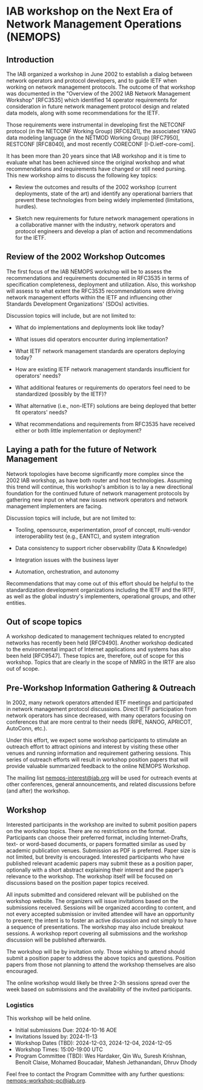 # IAB workshop on the Next Era of Network Management Operations (NEMOPS)

## Introduction

The IAB organized a workshop in June 2002 to establish a dialog between network operators and protocol developers, and to guide IETF when working on network management protocols. The outcome of that workshop was documented in the "Overview of the 2002 IAB Network Management Workshop" [RFC3535] which identified 14 operator requirements for consideration in future network management protocol design and related data models, along with some recommendations for the IETF.

Those requirements were instrumental in developing first the NETCONF protocol (in the NETCONF Working Group) [RFC6241], the associated YANG data modeling language (in the NETMOD Working Group) [RFC7950], RESTCONF [RFC8040], and most recently CORECONF [I-D.ietf-core-comi].

It has been more than 20 years since that IAB workshop and it is time
to evaluate what has been achieved since the original workshop and
what recommendations and requirements have changed or still need pursing. This new workshop aims to discuss the following key topics:

- Review the outcomes and results of the 2002 workshop (current deployments, state of the art) and identify any operational barriers that prevent these technologies from being widely implemented (limitations, hurdles).

- Sketch new requirements for future network management operations in a collaborative manner with the industry, network operators and protocol engineers and develop a plan of action and recommendations for the IETF.

## Review of the 2002 Workshop Outcomes

The first focus of the IAB NEMOPS workshop will be to assess the recommendations and requirements documented in RFC3535 in terms of specification completeness, deployment and utilization. Also, this workshop will assess to what extent the RFC3535 recommendations were driving network management efforts within the IETF and influencing other Standards Development Organizations' (SDOs) activities. 

Discussion topics will include, but are not limited to:

- What do implementations and deployments look like today?

- What issues did operators encounter during implementation?

- What IETF network management standards are operators deploying today?

- How are existing IETF network management standards insufficient for operators' needs?

- What additional features or requirements do operators feel need to be standardized (possibly by the IETF)?

- What alternative (i.e., non-IETF) solutions are being deployed that better fit operators' needs?

- What recommendations and requirements from RFC3535 have received either or both little implementation or deployment?

## Laying a path for the future of Network Management

Network topologies have become significantly more complex since the 2002 IAB workshop, as have both router and host technologies. Assuming this trend will continue, this workshop's ambition is to lay a new directional foundation for the continued future of network management protocols by gathering new input on what new issues network operators and network management implementers are facing.

Discussion topics will include, but are not limited to:

- Tooling, opensource, experimentation, proof of concept, multi-vendor interoperability test (e.g., EANTC), and system integration

- Data consistency to support richer observability (Data & Knowledge)

- Integration issues with the business layer

- Automation, orchestration, and autonomy 

Recommendations that may come out of this effort should be helpful to the standardization development organizations including the IETF and the IRTF, as well as the global industry's implementers, operational groups, and other entities.

## Out of scope topics

A workshop dedicated to management techniques related to encrypted networks has recently been held [RFC9490]. Another workshop dedicated to the environmental impact of Internet applications and systems has also been held [RFC9547]. These topics are, therefore, out of scope for this workshop. Topics that are clearly in the scope of NMRG in the IRTF are also out of scope. 

## Pre-Workshop Information Gathering & Outreach

In 2002, many network operators attended IETF meetings and participated in network management protocol discussions. Direct IETF participation from network operators has since decreased, with many operators focusing on conferences that are more central to their needs (RIPE, NANOG, APRICOT, AutoConn, etc.).

Under this effort, we expect some workshop participants to stimulate an outreach effort to attract opinions and interest by visiting these other venues and running information and requirement gathering sessions. This series of outreach efforts will result in workshop position papers that will provide valuable summarized feedback to the online NEMOPS Workshop. 

The mailing list nemops-interest@iab.org will be used for outreach events at other conferences, general announcements, and related discussions before (and after) the workshop.

## Workshop

Interested participants in the workshop are invited to submit position papers on the workshop topics. There are no restrictions on the format. Participants can choose their preferred format, including Internet-Drafts, text- or word-based documents, or papers formatted similar as used by academic publication venues. Submission as PDF is preferred. Paper size is not limited, but brevity is encouraged. Interested participants who have published relevant academic papers may submit these as a position paper, optionally with a short abstract explaining their interest and the paper’s relevance to the workshop. The workshop itself will be focused on discussions based on the position paper topics received.

All inputs submitted and considered relevant will be published on the workshop website. The organizers will issue invitations based on the submissions received. Sessions will be organized according to content, and not every accepted submission or invited attendee will have an opportunity to present; the intent is to foster an active discussion and not simply to have a sequence of presentations. The workshop may also include breakout sessions. A workshop report covering all submissions and the workshop discussion will be published afterwards.

The workshop will be by invitation only. Those wishing to attend should submit a position paper to address the above topics and questions. Position papers from those not planning to attend the workshop themselves are also encouraged.

The online workshop would likely be three 2-3h sessions spread over the week based on submissions and the availability of the invited participants. 

### Logistics 
This workshop will be held online. 

- Initial submissions Due: 2024-10-16 AOE
- Invitations Issued by: 2024-11-13
- Workshop Dates (TBD): 2024-12-03, 2024-12-04, 2024-12-05
- Workshop Times: 15:00-19:00 UTC
- Program Committee (TBD): Wes Hardaker, Qin Wu, Suresh Krishnan, Benoît Claise, Mohamed Boucadair, Mahesh Jethanandani, Dhruv Dhody 

Feel free to contact the Program Committee with any further questions: nemops-workshop-pc@iab.org.

